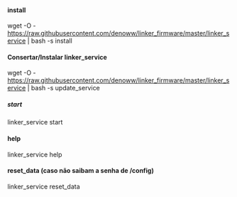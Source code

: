 #### install

wget -O - https://raw.githubusercontent.com/denoww/linker_firmware/master/linker_service | bash -s install

#### Consertar/Instalar linker_service

wget -O - https://raw.githubusercontent.com/denoww/linker_firmware/master/linker_service | bash -s update_service

##### start

linker_service start

#### help

linker_service help

#### reset_data (caso não saibam a senha de /config)

linker_service reset_data

